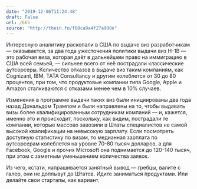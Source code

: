```yaml
---
date: "2019-12-06T11:24:48"
draft: False
url: /665
source: "http://thein.fo/f88ca9a4f27a988e"
---
```


Интересную аналитику раскопали в США по выдаче виз разработчикам — оказывается, за два года ужесточения политики выдачи виз H-1B — это рабочая виза, которая даёт в дальнейшем право на иммиграцию в США всей семьей, — сильнее всего от неё пострадали классические аутсорсеры. Количество отказов в выдаче виз таким компаниям, как Cognizant, IBM, TATA Consultancy и другим колеблется от 30 до 80 процентов, при том, что продуктовые компании типа Google, Apple и Amazon сталкиваются с отказами менее чем в 10% случаев.

Изменения в программе выдачи таких виз были инициированы два года назад Дональдом Трампом и были направлены на то, чтобы выдавать визы более квалифицированным сотрудникам компаний — и, кажется, именно это и происходит, поскольку, как видим, пострадали те компании, которые массово завозили в Штаты специалистов не самой высокой квалификации на невысокую зарплату. Если посмотреть доступную статистику по визам, то медианная зарплата по аутсорсерам колеблется на уровне 70-80 тысяч долларов, а для Facebook, Google и прочих Microsoft она поднимается до 120-140 тысяч, при этом с заметным уменьшением количества заявок. 

Из чего, кстати, напрашивается занятный вывод — гребцы, валите с галер, они не доплывут до Штатов. Идите заниматься продуктами. Или делайте свои стартапы, как вариант.
